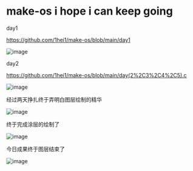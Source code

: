 # make-os  i hope i can keep going

day1

https://github.com/1hei1/make-os/blob/main/day1

![image](https://user-images.githubusercontent.com/109926235/198869535-ba436c77-c41c-461c-8e78-da36a1d433d6.png)

day2

https://github.com/1hei1/make-os/blob/main/day(2%2C3%2C4%2C5).c

![image](https://user-images.githubusercontent.com/109926235/200341989-d30e55be-14c0-479c-ad8e-d4236dc0e1b7.png)


经过两天挣扎终于弄明白图层绘制的精华

![image](https://user-images.githubusercontent.com/109926235/204138756-258b0e5d-8b35-4c2b-8257-09d742b73a63.png)

终于完成涂层的绘制了

![image](https://user-images.githubusercontent.com/109926235/204267344-59d2835e-8230-407a-8fe7-57bd1c79d83d.png)

今日成果终于图层结束了

![image](https://user-images.githubusercontent.com/109926235/204573314-3cfae668-350d-4f13-83c0-d19d405ae99d.png)


